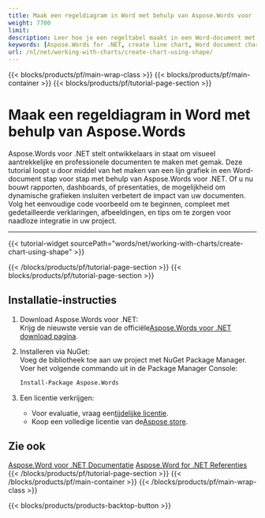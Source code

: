 ```yaml
---
title: Maak een regeldiagram in Word met behulp van Aspose.Words voor .NET
weight: 7700
limit: 
description: Leer hoe je een regeltabel maakt in een Word-document met behulp van Aspose.Words voor .NET. Stap-voor-stap handleiding met codevoorbeelden en afbeeldingen voor eenvoudige implementatie.
keywords: [Aspose.Words for .NET, create line chart, Word document chart, .NET chart example, Word line chart, chart creation in Word, Aspose tutorial, C# Word chart example]
url: /nl/net/working-with-charts/create-chart-using-shape/
---
```

{{< blocks/products/pf/main-wrap-class >}}
{{< blocks/products/pf/main-container >}}
{{< blocks/products/pf/tutorial-page-section >}}

# Maak een regeldiagram in Word met behulp van Aspose.Words  

Aspose.Words voor .NET stelt ontwikkelaars in staat om visueel aantrekkelijke en professionele documenten te maken met gemak. Deze tutorial loopt u door middel van het maken van een lijn grafiek in een Word-document stap voor stap met behulp van Aspose.Words voor .NET. Of u nu bouwt rapporten, dashboards, of presentaties, de mogelijkheid om dynamische grafieken insluiten verbetert de impact van uw documenten. Volg het eenvoudige code voorbeeld om te beginnen, compleet met gedetailleerde verklaringen, afbeeldingen, en tips om te zorgen voor naadloze integratie in uw project.

---
{{< tutorial-widget sourcePath="words/net/working-with-charts/create-chart-using-shape" >}}

{{< /blocks/products/pf/tutorial-page-section >}}
{{< blocks/products/pf/tutorial-page-section >}}
## Installatie-instructies  

1. Download Aspose.Words voor .NET:  
   Krijg de nieuwste versie van de officiële[Aspose.Words voor .NET download pagina](https://releases.aspose.com/words/net/).  

2. Installeren via NuGet:  
   Voeg de bibliotheek toe aan uw project met NuGet Package Manager. Voer het volgende commando uit in de Package Manager Console:  
   ```bash
   Install-Package Aspose.Words
   ```  

3. Een licentie verkrijgen:  
   * Voor evaluatie, vraag een[tijdelijke licentie](https://purchase.aspose.com/temporary-license/).  
   * Koop een volledige licentie van de[Aspose store](https://purchase.aspose.com/buy).  


## Zie ook
[Aspose.Word voor .NET Documentatie](https://docs.aspose.com/words/net/)
[Aspose.Word for .NET Referenties](https://reference.aspose.com/words/net/)
{{< /blocks/products/pf/tutorial-page-section >}}
{{< /blocks/products/pf/main-container >}}
{{< /blocks/products/pf/main-wrap-class >}}

{{< blocks/products/products-backtop-button >}}
